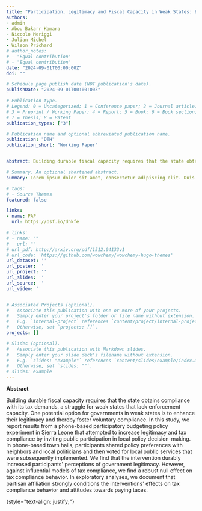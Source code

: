 ```yaml
---
title: "Participation, Legitimacy and Fiscal Capacity in Weak States: Evidence from Participatory Budgeting"
authors:
- admin
- Abou Bakarr Kamara
- Niccolo Meriggi
- Julian Michel
- Wilson Prichard
# author_notes:
# - "Equal contribution"
# - "Equal contribution"
date: "2024-09-01T00:00:00Z"
doi: ""

# Schedule page publish date (NOT publication's date).
publishDate: "2024-09-01T00:00:00Z"

# Publication type.
# Legend: 0 = Uncategorized; 1 = Conference paper; 2 = Journal article;
# 3 = Preprint / Working Paper; 4 = Report; 5 = Book; 6 = Book section;
# 7 = Thesis; 8 = Patent
publication_types: ["3"]

# Publication name and optional abbreviated publication name.
publication: "DTH"
publication_short: "Working Paper"


abstract: Building durable fiscal capacity requires that the state obtains compliance with its tax demands, a struggle for weak states that lack enforcement capacity. One potential option for governments in weak states is to enhance their legitimacy and thereby foster voluntary compliance. In this study, we report results from a phone-based participatory budgeting policy experiment in Sierra Leone that attempted to increase legitimacy and tax compliance by inviting public participation in local policy decision-making. In phone-based town halls, participants shared policy preferences with neighbors and local politicians and then voted for local public services that were subsequently implemented. We find that the intervention durably increased participants' perceptions of government legitimacy. However, against influential models of tax compliance, we find a robust null effect on tax compliance behavior. In exploratory analyses, we document that partisan affiliation strongly conditions the interventions' effects on tax compliance behavior and attitudes towards paying taxes.

# Summary. An optional shortened abstract.
summary: Lorem ipsum dolor sit amet, consectetur adipiscing elit. Duis posuere tellus ac convallis placerat. Proin tincidunt magna sed ex sollicitudin condimentum.

# tags:
# - Source Themes
featured: false

links:
- name: PAP
  url: https://osf.io/dhkfe

# links:
# - name: ""
#   url: ""
# url_pdf: http://arxiv.org/pdf/1512.04133v1
# url_code: 'https://github.com/wowchemy/wowchemy-hugo-themes'
url_dataset: ''
url_poster: ''
url_project: ''
url_slides: ''
url_source: ''
url_video: ''


# Associated Projects (optional).
#   Associate this publication with one or more of your projects.
#   Simply enter your project's folder or file name without extension.
#   E.g. `internal-project` references `content/project/internal-project/index.md`.
#   Otherwise, set `projects: []`.
projects: []

# Slides (optional).
#   Associate this publication with Markdown slides.
#   Simply enter your slide deck's filename without extension.
#   E.g. `slides: "example"` references `content/slides/example/index.md`.
#   Otherwise, set `slides: ""`.
# slides: example
---
```


**Abstract**

Building durable fiscal capacity requires that the state obtains compliance with its tax demands, a struggle for weak states that lack enforcement capacity. One potential option for governments in weak states is to enhance their legitimacy and thereby foster voluntary compliance. In this study, we report results from a phone-based participatory budgeting policy experiment in Sierra Leone that attempted to increase legitimacy and tax compliance by inviting public participation in local policy decision-making. In phone-based town halls, participants shared policy preferences with neighbors and local politicians and then voted for local public services that were subsequently implemented. We find that the intervention durably increased participants' perceptions of government legitimacy. However, against influential models of tax compliance, we find a robust null effect on tax compliance behavior. In exploratory analyses, we document that partisan affiliation strongly conditions the interventions' effects on tax compliance behavior and attitudes towards paying taxes.

{style="text-align: justify;"}